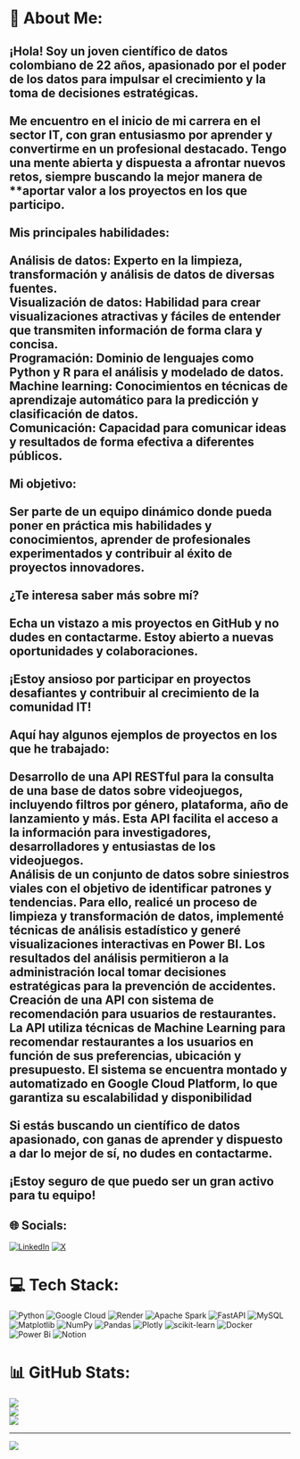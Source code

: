# 💫 About Me:
## ¡Hola! Soy un joven científico de datos colombiano de 22 años, apasionado por el poder de los datos para impulsar el crecimiento y la toma de decisiones estratégicas.<br><br>Me encuentro en el inicio de mi carrera en el sector IT, con gran entusiasmo por aprender y convertirme en un profesional destacado. Tengo una mente abierta y dispuesta a afrontar nuevos retos, siempre buscando la mejor manera de **aportar valor a los proyectos en los que participo.<br><br>Mis principales habilidades:<br><br>Análisis de datos: Experto en la limpieza, transformación y análisis de datos de diversas fuentes.<br>Visualización de datos: Habilidad para crear visualizaciones atractivas y fáciles de entender que transmiten información de forma clara y concisa.<br>Programación: Dominio de lenguajes como Python y R para el análisis y modelado de datos.<br>Machine learning: Conocimientos en técnicas de aprendizaje automático para la predicción y clasificación de datos.<br>Comunicación: Capacidad para comunicar ideas y resultados de forma efectiva a diferentes públicos.<br><br>Mi objetivo:<br><br>Ser parte de un equipo dinámico donde pueda poner en práctica mis habilidades y conocimientos, aprender de profesionales experimentados y contribuir al éxito de proyectos innovadores.<br><br>¿Te interesa saber más sobre mí?<br><br>Echa un vistazo a mis proyectos en GitHub y no dudes en contactarme. Estoy abierto a nuevas oportunidades y colaboraciones.<br><br>¡Estoy ansioso por participar en proyectos desafiantes y contribuir al crecimiento de la comunidad IT!<br><br>Aquí hay algunos ejemplos de proyectos en los que he trabajado:<br><br>Desarrollo de una API RESTful para la consulta de una base de datos sobre videojuegos, incluyendo filtros por género, plataforma, año de lanzamiento y más. Esta API facilita el acceso a la información para investigadores, desarrolladores y entusiastas de los videojuegos.<br>Análisis de un conjunto de datos sobre siniestros viales con el objetivo de identificar patrones y tendencias. Para ello, realicé un proceso de limpieza y transformación de datos, implementé técnicas de análisis estadístico y generé visualizaciones interactivas en Power BI. Los resultados del análisis permitieron a la administración local tomar decisiones estratégicas para la prevención de accidentes.<br>Creación de una API con sistema de recomendación para usuarios de restaurantes. La API utiliza técnicas de Machine Learning para recomendar restaurantes a los usuarios en función de sus preferencias, ubicación y presupuesto. El sistema se encuentra montado y automatizado en Google Cloud Platform, lo que garantiza su escalabilidad y disponibilidad<br><br>Si estás buscando un científico de datos apasionado, con ganas de aprender y dispuesto a dar lo mejor de sí, no dudes en contactarme.<br><br>¡Estoy seguro de que puedo ser un gran activo para tu equipo!<br>


## 🌐 Socials:
[![LinkedIn](https://img.shields.io/badge/LinkedIn-%230077B5.svg?logo=linkedin&logoColor=white)](https://linkedin.com/in/https://www.linkedin.com/in/davidsson-gonzalez-usma-6a7486295/) [![X](https://img.shields.io/badge/X-black.svg?logo=X&logoColor=white)](https://x.com/@davidsson_gon) 

# 💻 Tech Stack:
![Python](https://img.shields.io/badge/python-3670A0?style=for-the-badge&logo=python&logoColor=ffdd54) ![Google Cloud](https://img.shields.io/badge/GoogleCloud-%234285F4.svg?style=for-the-badge&logo=google-cloud&logoColor=white) ![Render](https://img.shields.io/badge/Render-%46E3B7.svg?style=for-the-badge&logo=render&logoColor=white) ![Apache Spark](https://img.shields.io/badge/Apache%20Spark-FDEE21?style=for-the-badge&logo=apachespark&logoColor=black) ![FastAPI](https://img.shields.io/badge/FastAPI-005571?style=for-the-badge&logo=fastapi) ![MySQL](https://img.shields.io/badge/mysql-%2300000f.svg?style=for-the-badge&logo=mysql&logoColor=white) ![Matplotlib](https://img.shields.io/badge/Matplotlib-%23ffffff.svg?style=for-the-badge&logo=Matplotlib&logoColor=black) ![NumPy](https://img.shields.io/badge/numpy-%23013243.svg?style=for-the-badge&logo=numpy&logoColor=white) ![Pandas](https://img.shields.io/badge/pandas-%23150458.svg?style=for-the-badge&logo=pandas&logoColor=white) ![Plotly](https://img.shields.io/badge/Plotly-%233F4F75.svg?style=for-the-badge&logo=plotly&logoColor=white) ![scikit-learn](https://img.shields.io/badge/scikit--learn-%23F7931E.svg?style=for-the-badge&logo=scikit-learn&logoColor=white) ![Docker](https://img.shields.io/badge/docker-%230db7ed.svg?style=for-the-badge&logo=docker&logoColor=white) ![Power Bi](https://img.shields.io/badge/power_bi-F2C811?style=for-the-badge&logo=powerbi&logoColor=black) ![Notion](https://img.shields.io/badge/Notion-%23000000.svg?style=for-the-badge&logo=notion&logoColor=white)
# 📊 GitHub Stats:
![](https://github-readme-stats.vercel.app/api?username=DavidssonGon&theme=react&hide_border=false&include_all_commits=false&count_private=false)<br/>
![](https://github-readme-streak-stats.herokuapp.com/?user=DavidssonGon&theme=react&hide_border=false)<br/>
![](https://github-readme-stats.vercel.app/api/top-langs/?username=DavidssonGon&theme=react&hide_border=false&include_all_commits=false&count_private=false&layout=compact)

---
[![](https://visitcount.itsvg.in/api?id=DavidssonGon&icon=5&color=6)](https://visitcount.itsvg.in)

<!-- Proudly created with GPRM ( https://gprm.itsvg.in ) -->
